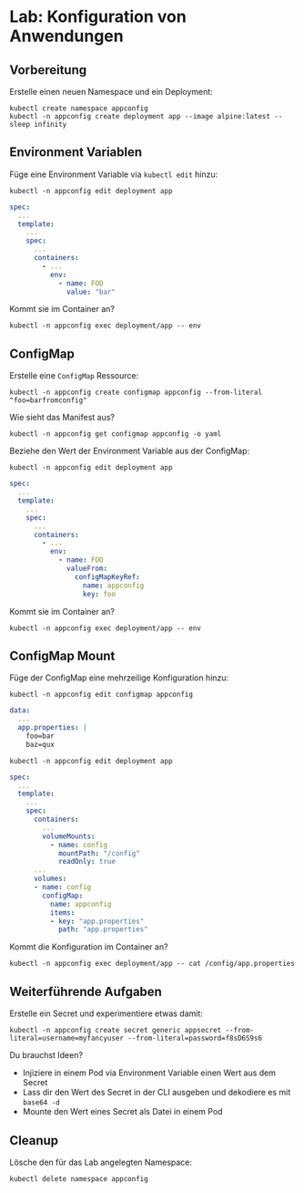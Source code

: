 # Lab: Konfiguration von Anwendungen

## Vorbereitung

Erstelle einen neuen Namespace und ein Deployment:

```shell
kubectl create namespace appconfig
kubectl -n appconfig create deployment app --image alpine:latest -- sleep infinity
```

## Environment Variablen

Füge eine Environment Variable via `kubectl edit` hinzu:

```shell
kubectl -n appconfig edit deployment app
```

```yaml
spec:
  ...
  template:
    ...
    spec:
      ...
      containers:
        - ...
          env:
            - name: FOO
              value: "bar"
```

Kommt sie im Container an?

```shell
kubectl -n appconfig exec deployment/app -- env
```

## ConfigMap

Erstelle eine `ConfigMap` Ressource:

```shell
kubectl -n appconfig create configmap appconfig --from-literal "foo=barfromconfig"
```

Wie sieht das Manifest aus?

```shell
kubectl -n appconfig get configmap appconfig -o yaml
```

Beziehe den Wert der Environment Variable aus der ConfigMap:

```shell
kubectl -n appconfig edit deployment app
```

```yaml
spec:
  ...
  template:
    ...
    spec:
      ...
      containers:
        - ...
          env:
            - name: FOO
              valueFrom:
                configMapKeyRef:
                  name: appconfig
                  key: foo
```

Kommt sie im Container an?

```shell
kubectl -n appconfig exec deployment/app -- env
```

## ConfigMap Mount

Füge der ConfigMap eine mehrzeilige Konfiguration hinzu:

```shell
kubectl -n appconfig edit configmap appconfig
```

```yaml
data:
  ...
  app.properties: |
    foo=bar
    baz=qux
```

```shell
kubectl -n appconfig edit deployment app
```

```yaml
spec:
  ...
  template:
    ...
    spec:
      containers:
        ...
        volumeMounts:
          - name: config
            mountPath: "/config"
            readOnly: true
      ...
      volumes:
      - name: config
        configMap:
          name: appconfig
          items:
          - key: "app.properties"
            path: "app.properties"
```

Kommt die Konfiguration im Container an?

```shell
kubectl -n appconfig exec deployment/app -- cat /config/app.properties
```

## Weiterführende Aufgaben

Erstelle ein Secret und experimentiere etwas damit:

```shell
kubectl -n appconfig create secret generic appsecret --from-literal=username=myfancyuser --from-literal=password=f8sD6S9s6
```

Du brauchst Ideen?

- Injiziere in einem Pod via Environment Variable einen Wert aus dem Secret
- Lass dir den Wert des Secret in der CLI ausgeben und dekodiere es mit `base64 -d`
- Mounte den Wert eines Secret als Datei in einem Pod

## Cleanup

Lösche den für das Lab angelegten Namespace:

```shell
kubectl delete namespace appconfig
```
